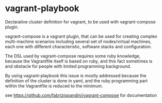 # vagrant-playbook

Declarative cluster definition for vagrant, to be used with vagrant-compose plugin.

vagrant-compose is a vagrant plugin, that can be used for creating complex multi-machine scenarios including several set of nodes/virtual machines, each one with different characteristic, software stacks and configuration.

The DSL used by vagrant-compose requires some ruby knowledge, because the Vagrantfile itself is based on ruby, and this fact sometimes is and obstacle for people with limited programming background.

By using vagrant-playbook this issue is mostly addressed because the definition of the cluster is done in yaml, and the ruby programming part within the Vagrantfile is reduced to the minimum.

see https://github.com/fabriziopandini/vagrant-compose for documentation

